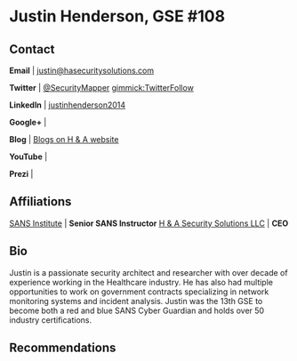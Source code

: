 Justin Henderson, GSE #108
============

Contact
-------
**Email** | [justin@hasecuritysolutions.com](mailto:justin@hasecuritysolutions.com)

**Twitter** | [@SecurityMapper](http://twitter.com/SecurityMapper) [gimmick:TwitterFollow](@SecurityMapper)

**LinkedIn** | [justinhenderson2014](https://www.linkedin.com/in/justinhenderson2014)

**Google+** | []()

**Blog** | [Blogs on H & A website](https://www.hasecuritysolutions.com/blog)

**YouTube** | []()

**Prezi** | []()

Affiliations
-------
[SANS Institute](http://www.sans.org) | **Senior SANS Instructor**
[H & A Security Solutions LLC](https://www.hasecuritysolutions.com) | **CEO**

Bio
-----------
 
Justin is a passionate security architect and researcher with over decade of experience working in the Healthcare industry. He has also had multiple opportunities to work on government contracts specializing in network monitoring systems and incident analysis. Justin was the 13th GSE to become both a red and blue SANS Cyber Guardian and holds over 50 industry certifications.

Recommendations
----------------